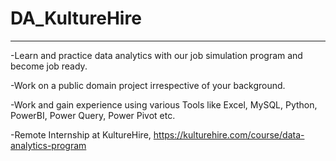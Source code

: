 # DA_KultureHire
___

-Learn and practice data analytics with our job simulation program and become job ready. 

-Work on a public domain project irrespective of your background. 

-Work and gain experience using various Tools like Excel, MySQL, Python, PowerBI, Power Query, Power Pivot etc.

-Remote Internship at KultureHire, https://kulturehire.com/course/data-analytics-program
